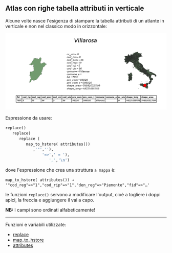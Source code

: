 ## Atlas con righe tabella attributi in verticale

Alcune volte nasce l'esigenza di stampare la tabella attributi di un atlante in verticale e non nel classico modo in orizzontale:

[![](../img/esempi/atlas_righe_verticali/img_01.png)](../img/esempi/atlas_righe_verticali/img_01.png)

Espressione da usare:

```python
replace()
   replace(
      replace (
         map_to_hstore( attributes())
            ,'"',''),
                '=>',' = '),
                   ',','\n')
```

dove l'espressione che crea una struttura `a mappa` è:

```
map_to_hstore( attributes()) → '"cod_reg"=>"1","cod_rip"=>"1","den_reg"=>"Piemonte","fid"=>"…'
```

le funzioni `replace()` servono a modificare l'output, cioè a togliere i doppi apici,  la freccia e aggiungere il vai a capo.

**NB:** I campi sono ordinati alfabeticamente!

---

Funzioni e variabili utilizzate:

* [replace](../gr_funzioni/stringhe_di_testo/stringhe_di_testo_unico.md#replace)
* [map_to_hstore](../gr_funzioni/maps/maps_unico.md#map_to_hstore)
* [attributes](../gr_funzioni/record_e_attributi/record_e_attributi_unico.md#attributes)
